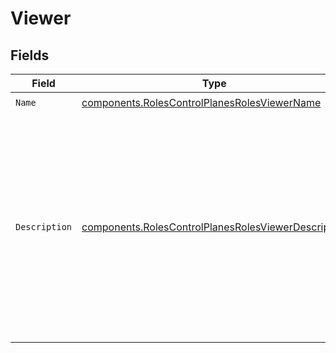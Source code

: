 # Viewer


## Fields

| Field                                                                                                                                                                                           | Type                                                                                                                                                                                            | Required                                                                                                                                                                                        | Description                                                                                                                                                                                     | Example                                                                                                                                                                                         |
| ----------------------------------------------------------------------------------------------------------------------------------------------------------------------------------------------- | ----------------------------------------------------------------------------------------------------------------------------------------------------------------------------------------------- | ----------------------------------------------------------------------------------------------------------------------------------------------------------------------------------------------- | ----------------------------------------------------------------------------------------------------------------------------------------------------------------------------------------------- | ----------------------------------------------------------------------------------------------------------------------------------------------------------------------------------------------- |
| `Name`                                                                                                                                                                                          | [components.RolesControlPlanesRolesViewerName](../../models/components/rolescontrolplanesrolesviewername.md)                                                                                    | :heavy_check_mark:                                                                                                                                                                              | N/A                                                                                                                                                                                             |                                                                                                                                                                                                 |
| `Description`                                                                                                                                                                                   | [components.RolesControlPlanesRolesViewerDescription](../../models/components/rolescontrolplanesrolesviewerdescription.md)                                                                      | :heavy_check_mark:                                                                                                                                                                              | This role grants read-only access to all the configurations of a Control Plane Group and corresponding Data Plane nodes. Includes read-only access to plugin partials within accessible scopes. | This role grants read only access to all entities within a control plane.                                                                                                                       |